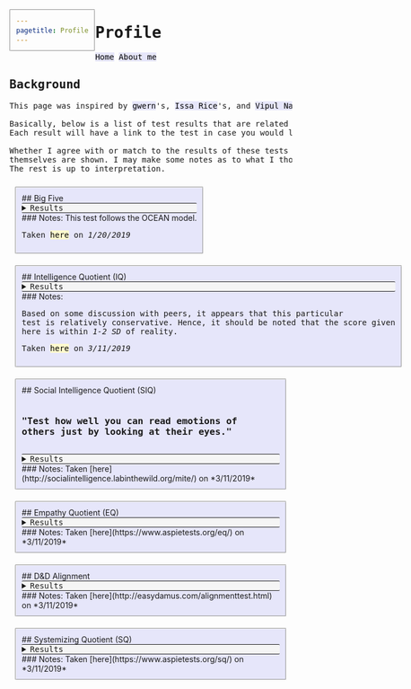 ```yaml
---
pagetitle: Profile
---
```

<meta http-equiv="Content-Type" content="text/html; charset=UTF-8">
<meta name="viewport" content="width=device-width, initial-scale=1">
<link href="https://fonts.googleapis.com/css?family=Anonymous+Pro|Overpass+Mono" rel="stylesheet">
<style>
  body {
    padding: 20px;
    font-size: 14px;
  }
  img {
    max-width: 100%;
    height: auto;
  }
  h1, h2, h3 {
    font-family: 'Anonymous Pro', monospace;
  }
  p, li, pre {
    font-family: 'Overpass Mono', monospace;
  }
  .blueback a {
    text-decoration: none;
    color: black;
    background-color: #fffacd
  }
  a {
    text-decoration: none;
    color: black;
    background-color: #e6e6fa
  }
  div {
    background-color: #e6e6fa;
    border-radius: 2px;
    border-style: groove;
    border-width: 2px;
    padding: 10px;
    margin: 10px;
    height: auto;
    float: left;
  }
  details {
    font-family: 'Overpass Mono', monospace;
    background-color: #f5f5f5;
    border-width: 1px;
    border-left: 0px;
    border-right: 0px;
    border-style: solid;
    border-radius: 2px;
  }
</style>

# Profile

[Home](../index.html) [About me](about.html)

## Background

<pre>
This page was inspired by <a href='https://www.gwern.net/Links#profile'>gwern</a>'s, <a href='https://issarice.com/profile'>Issa Rice</a>'s, and <a href='https://vipulnaik.com/profile/'>Vipul Naik</a>'s profile pages.

Basically, below is a list of test results that are related to various personality traits.
Each result will have a link to the test in case you would like to take them as well.

Whether I agree with or match to the results of these tests is not discussed or verified here, only the results 
themselves are shown. I may make some notes as to what I thought of a test, but not much else. 
The rest is up to interpretation.
</pre>


<div class="blueback">
## Big Five
<details>
  <summary>Results</summary>

  **Open-Mindedness:** *high*, or *93rd percentile* of all test-takers.

  **Conscientiousness:** *medium-high*, or *75th percentile* of all test-takers.

  **Extraversion:** *medium-high*, or *75th percentile* of all test-takers.

  **Agreeableness:** *high*, or *89th percentile* of all test-takers.

  **Neuroticism/Negative Emotionality:** *medium*, or *50th percentile* of all test-takers.  
</details>
### Notes:
This test follows the OCEAN model.

Taken [here](http://www.outofservice.com/bigfive) on *1/20/2019*
</div>

<div class="blueback">
## Intelligence Quotient (IQ)
<details>
  <summary>Results</summary>
    <img src="images/openpsychIQ.png">
</details>
### Notes:
<pre>
Based on some discussion with peers, it appears that this particular
test is relatively conservative. Hence, it should be noted that the score given
here is within <i>1-2 SD</i> of reality.
</pre>

Taken [here](https://openpsychometrics.org/tests/FSIQ/) on *3/11/2019*
</div>

<div class="blueback">
## Social Intelligence Quotient (SIQ)
<pre>
<h3>"Test how well you can read emotions of 
others just by looking at their eyes."</h3></pre>
<details>
  <summary>Results</summary>
    <img src="images/SIQ.png">
</details>
### Notes:
Taken [here](http://socialintelligence.labinthewild.org/mite/) on *3/11/2019*
</div>

<div class="blueback">
## Empathy Quotient (EQ)
<details>
  <summary>Results</summary>
  <img src="images/EQ.png">
</details>
### Notes:
Taken [here](https://www.aspietests.org/eq/) on *3/11/2019*
</div>

<div class="blueback">
## D&D Alignment
<details>
  <summary>Results</summary>
**True Neutral**

**Alignment:**

Lawful Good ----- XXXXXXXXXXXXXXXX (16)

Neutral Good ---- XXXXXXXXXXXXXXXXX (17)

Chaotic Good ---- XXXXXXXXXXXXXX (14)

Lawful Neutral -- XXXXXXXXXXXXXXXXXXXXXXXX (24)

True Neutral ---- XXXXXXXXXXXXXXXXXXXXXXXXX (25)

Chaotic Neutral - XXXXXXXXXXXXXXXXXXXXXX (22)

Lawful Evil ----- XXXXXXXXX (9)

Neutral Evil ---- XXXXXXXXXX (10)

Chaotic Evil ---- XXXXXXX (7)

**Law & Chaos:**

Law ----- XXXXXXXX (8)

Neutral - XXXXXXXXX (9)

Chaos --- XXXXXX (6)


**Good & Evil:**
Good ---- XXXXXXXX (8)

Neutral - XXXXXXXXXXXXXXXX (16)

Evil ---- X (1)
</details>
### Notes:
Taken [here](http://easydamus.com/alignmenttest.html) on *3/11/2019*
</div>

<div class="blueback">
## Systemizing Quotient (SQ)
<details>
  <summary>Results</summary>
  <img src="images/SQ.png">
</details>
### Notes:
Taken [here](https://www.aspietests.org/sq/) on *3/11/2019*
</div>



